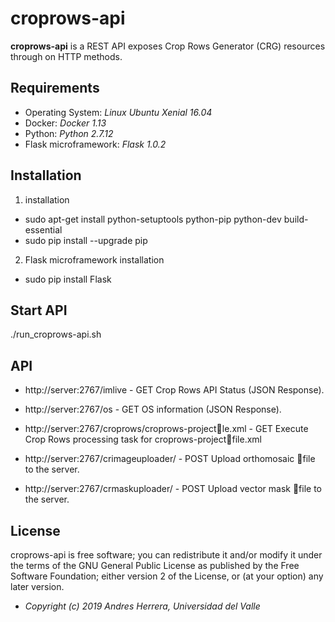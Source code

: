 # croprows-api

**croprows-api** is a REST API exposes Crop Rows Generator (CRG) resources through on HTTP methods.

## Requirements

- Operating System: *Linux Ubuntu Xenial 16.04*
- Docker: *Docker 1.13*
- Python: *Python 2.7.12*
- Flask microframework: *Flask 1.0.2*

## Installation

 1. installation
 - sudo apt-get install python-setuptools python-pip python-dev
   build-essential
 - sudo pip install --upgrade pip

2. Flask microframework installation
- sudo pip install Flask

## Start API

./run_croprows-api.sh

## API

- http://server:2767/imlive - GET
Crop Rows API Status (JSON Response).

- http://server:2767/os - GET
OS information (JSON Response).

- http://server:2767/croprows/croprows-projectle.xml - GET
Execute Crop Rows processing task for croprows-projectfile.xml

- http://server:2767/crimageuploader/ - POST
Upload orthomosaic file to the server.

- http://server:2767/crmaskuploader/ - POST
Upload vector mask file to the server.

## License

croprows-api is free software; you can redistribute it and/or modify it under the terms of the GNU General Public License as published by the Free Software Foundation; either version 2 of the License, or (at your option) any later version.

 
* <em>Copyright (c) 2019 Andres Herrera, Universidad del Valle</em>


